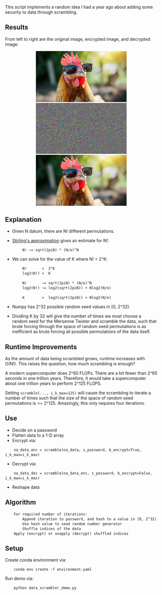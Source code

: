 This script implements a random idea I had a year ago about adding some security to data through scrambling.

## Results
From left to right are the original image, encrypted image, and decrypted image:

<!-- Images Original, Encrypted, Decrypted -->
<p align="center">
  <img src="./funky_chicken.png" width="300" />
  <img src="./misc/funky_chicken_enc.png" width="300" />
  <img src="./misc/funky_chicken_dec.png" width="300" />
</p>

## Explanation
- Given N datum, there are N! different permutations.

- [Stirling's approximation](https://en.wikipedia.org/wiki/Stirling%27s_approximation) gives an estimate for N!:
```
        N! ~= sqrt(2piN) * (N/e)^N
```

- We can solve for the value of K where N! < 2^K:
```
        N!       <  2^K
        log2(N!) <  K

        N!       ~= sqrt(2piN) * (N/e)^N
        log2(N!) ~= log2(sqrt(2piN)) + Nlog2(N/e)

        K        >  log2(sqrt(2piN)) + Nlog2(N/e)
```

- Numpy has 2^32 possible random seed values in [0, 2^32).

- Dividing K by 32 will give the number of times we must choose a random seed for the Mersenne Twister and scramble the data, such that brute forcing through the space of random seed permutations is as inefficient as brute forcing all possible permutations of the data itself.

## Runtime Improvements
As the amount of data being scrambled grows, runtime increases with O(N!).  This raises the question, how much scrambling is enough?

A modern supercomputer does 2^60 FLOPs.  There are a bit fewer than 2^65 seconds in one trillion years.  Therefore, it would take a supercomputer about one trillion years to perform 2^125 FLOPS.

Setting `scramble(..., i_k_max=125)` will cause the scrambling to iterate a number of times such that the size of the space of random seed permutations is >= 2^125.  Amazingly, this only requires four iterations.

## Use
- Decide on a password
- Flatten data to a 1-D array
- Encrypt via:
```
    na_data_enc = scramble(na_data, s_password, b_encrypt=True, i_k_max=i_k_max)
```
- Decrypt via:
```
    na_data_dec = scramble(na_data_enc, s_password, b_encrypt=False, i_k_max=i_k_max)
```
- Reshape data

## Algorithm
```
    For required number of iterations:
        Append iteration to password, and hash to a value in [0, 2^32)
        Use hash value to seed random number generator
        Shuffle indices of the data
    Apply (encrypt) or unapply (decrypt) shuffled indices
```

## Setup
Create conda environment via:
```
    conda env create -f environment.yaml
```
Run demo via:
```
    python data_scrambler_demo.py
```


